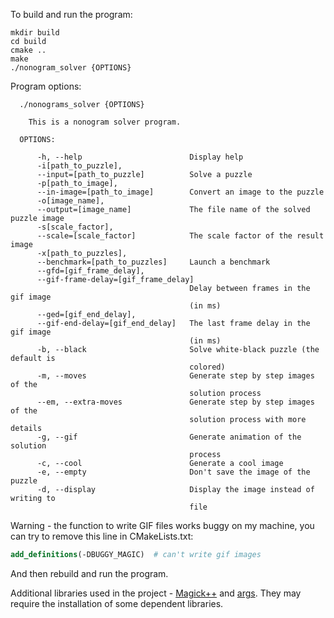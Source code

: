 To build and run the program:

```
mkdir build
cd build
cmake ..
make
./nonogram_solver {OPTIONS}
```

Program options:

```
  ./nonograms_solver {OPTIONS}

    This is a nonogram solver program.

  OPTIONS:

      -h, --help                        Display help
      -i[path_to_puzzle],
      --input=[path_to_puzzle]          Solve a puzzle
      -p[path_to_image],
      --in-image=[path_to_image]        Convert an image to the puzzle
      -o[image_name],
      --output=[image_name]             The file name of the solved puzzle image
      -s[scale_factor],
      --scale=[scale_factor]            The scale factor of the result image
      -x[path_to_puzzles],
      --benchmark=[path_to_puzzles]     Launch a benchmark
      --gfd=[gif_frame_delay],
      --gif-frame-delay=[gif_frame_delay]
                                        Delay between frames in the gif image
                                        (in ms)
      --ged=[gif_end_delay],
      --gif-end-delay=[gif_end_delay]   The last frame delay in the gif image
                                        (in ms)
      -b, --black                       Solve white-black puzzle (the default is
                                        colored)
      -m, --moves                       Generate step by step images of the
                                        solution process
      --em, --extra-moves               Generate step by step images of the
                                        solution process with more details
      -g, --gif                         Generate animation of the solution
                                        process
      -c, --cool                        Generate a cool image
      -e, --empty                       Don't save the image of the puzzle
      -d, --display                     Display the image instead of writing to
                                        file
```

Warning - the function to write GIF files works buggy on my machine, you can try to remove this line in CMakeLists.txt:
```Cmake
add_definitions(-DBUGGY_MAGIC)  # can't write gif images
```
And then rebuild and run the program.

Additional libraries used in the project - [Magick++](https://github.com/ImageMagick/ImageMagick) and [args](https://github.com/Taywee/args). They may require the installation of some dependent libraries.

